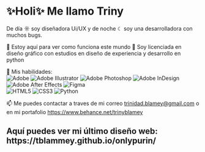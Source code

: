 <h1>✨Holi✨ Me llamo Triny</h1>

De día ☼ soy diseñadora Ui/UX y de noche ☾ soy una desarrolladora con muchos bugs. 

  👀 Estoy aquí para ver como funciona este mundo
  🌱 Soy licenciada en diseño gráfico con estudios en diseño de experiencia y desarrollo en python
  
  💞️ Mis habilidades: <br>
  ![Adobe](https://img.shields.io/badge/adobe-%23FF0000.svg?style=for-the-badge&logo=adobe&logoColor=white)
  ![Adobe Illustrator](https://img.shields.io/badge/adobe%20illustrator-%23FF9A00.svg?style=for-the-badge&logo=adobe%20illustrator&logoColor=white)
  ![Adobe Photoshop](https://img.shields.io/badge/adobe%20photoshop-%2331A8FF.svg?style=for-the-badge&logo=adobe%20photoshop&logoColor=white)
  ![Adobe InDesign](https://img.shields.io/badge/Adobe%20InDesign-49021F?style=for-the-badge&logo=adobeindesign&logoColor=white)
  ![Adobe After Effects](https://img.shields.io/badge/Adobe%20After%20Effects-9999FF.svg?style=for-the-badge&logo=Adobe%20After%20Effects&logoColor=white)
  ![Figma](https://img.shields.io/badge/figma-%23F24E1E.svg?style=for-the-badge&logo=figma&logoColor=white) <br>
  ![HTML5](https://img.shields.io/badge/html5-%23E34F26.svg?style=for-the-badge&logo=html5&logoColor=white)
  ![CSS3](https://img.shields.io/badge/css3-%231572B6.svg?style=for-the-badge&logo=css3&logoColor=white)
  ![Python](https://img.shields.io/badge/python-3670A0?style=for-the-badge&logo=python&logoColor=ffdd54)

  📫 Me puedes contactar a traves de mi correo trinidad.blamey@gmail.com o en mi portafolio https://www.behance.net/trinyblamey

<h2>
  Aquí puedes ver mi último diseño web:
  https://tblammey.github.io/onlypurin/
</h2>
<!---
TBlammey/TBlammey is a ✨ special ✨ repository because its `README.md` (this file) appears on your GitHub profile.
You can click the Preview link to take a look at your changes.
--->
